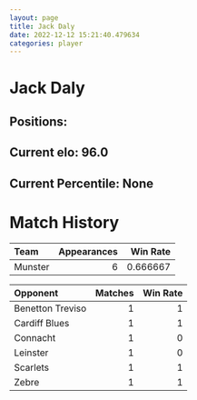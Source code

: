 ```yaml
---  
layout: page  
title: Jack Daly  
date: 2022-12-12 15:21:40.479634  
categories: player  
---
```

# Jack Daly

## Positions: 

## Current elo: 96.0

## Current Percentile: None

# Match History


| Team    |   Appearances |   Win Rate |
|:--------|--------------:|-----------:|
| Munster |             6 |   0.666667 |

| Opponent         |   Matches |   Win Rate |
|:-----------------|----------:|-----------:|
| Benetton Treviso |         1 |          1 |
| Cardiff Blues    |         1 |          1 |
| Connacht         |         1 |          0 |
| Leinster         |         1 |          0 |
| Scarlets         |         1 |          1 |
| Zebre            |         1 |          1 |